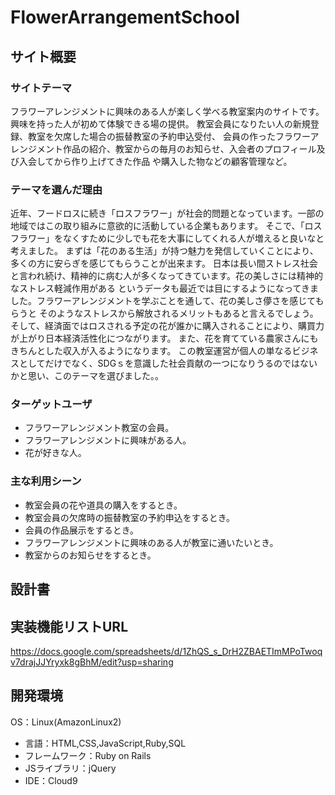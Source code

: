 # FlowerArrangementSchool

## サイト概要
### サイトテーマ
フラワーアレンジメントに興味のある人が楽しく学べる教室案内のサイトです。
興味を持った人が初めて体験できる場の提供。
教室会員になりたい人の新規登録、教室を欠席した場合の振替教室の予約申込受付、
会員の作ったフラワーアレンジメント作品の紹介、教室からの毎月のお知らせ、入会者のプロフィール及び入会してから作り上げてきた作品
や購入した物などの顧客管理など。


### テーマを選んだ理由
近年、フードロスに続き「ロスフラワー」が社会的問題となっています。一部の地域ではこの取り組みに意欲的に活動している企業もあります。
そこで、「ロスフラワー」をなくすために少しでも花を大事にしてくれる人が増えると良いなと考えました。
まずは「花のある生活」が持つ魅力を発信していくことにより、多くの方に安らぎを感じてもらうことが出来ます。
日本は長い間ストレス社会と言われ続け、精神的に病む人が多くなってきています。花の美しさには精神的なストレス軽減作用がある
というデータも最近では目にするようになってきました。フラワーアレンジメントを学ぶことを通して、花の美しさ儚さを感じてもらうと
そのようなストレスから解放されるメリットもあると言えるでしょう。
そして、経済面ではロスされる予定の花が誰かに購入されることにより、購買力が上がり日本経済活性化につながります。
また、花を育てている農家さんにもきちんとした収入が入るようになります。
この教室運営が個人の単なるビジネスとしてだけでなく、SDGｓを意識した社会貢献の一つになりうるのではないかと思い、このテーマを選びました。。



### ターゲットユーザ
- フラワーアレンジメント教室の会員。
- フラワーアレンジメントに興味がある人。
- 花が好きな人。

### 主な利用シーン
- 教室会員の花や道具の購入をするとき。
- 教室会員の欠席時の振替教室の予約申込をするとき。
- 会員の作品展示をするとき。
- フラワーアレンジメントに興味のある人が教室に通いたいとき。
- 教室からのお知らせをするとき。

## 設計書

## 実装機能リストURL
https://docs.google.com/spreadsheets/d/1ZhQS_s_DrH2ZBAETImMPoTwoqv7drajJJYryxk8gBhM/edit?usp=sharing

## 開発環境
OS：Linux(AmazonLinux2)
- 言語：HTML,CSS,JavaScript,Ruby,SQL
- フレームワーク：Ruby on Rails
- JSライブラリ：jQuery
- IDE：Cloud9



